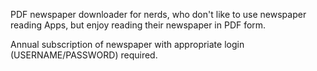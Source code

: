 PDF newspaper downloader for nerds, who don't like to use newspaper reading Apps, but enjoy reading their newspaper in PDF form.


Annual subscription of newspaper with appropriate login (USERNAME/PASSWORD) required.
